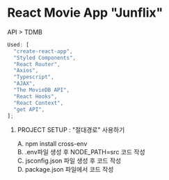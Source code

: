 # React Movie App "Junflix"
API > TDMB

```js
Used: [
  "create-react-app",
  "Styled Components",
  "React Router",
  "Axios",
  "Typescript",
  "AJAX",
  "The MovieDB API",
  "React Hooks",
  "React Context",
  "get API",
];
```

1. PROJECT SETUP : "절대경로" 사용하기<br>

   A. npm install cross-env<br>
   B. .env파일 생성 후 NODE_PATH=src 코드 작성<br>
   C. jsconfig.json 파일 생성 후 코드 작성<br>
   D. package.json 파일에서 코드 작성<br><br>
